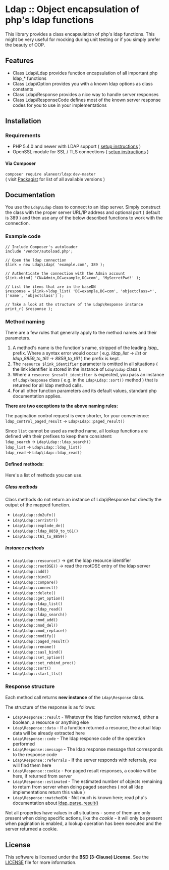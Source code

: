 # Ldap :: Object encapsulation of php's ldap functions

This library provides a class encapsulation of php's ldap functions. This might be very useful for mocking during unit testing or if you simply prefer the beauty of OOP.

## Features

 - Class Ldap\Ldap provides function encapsulation of all important php ldap_* functions
 - Class Ldap\Option provides you with a known ldap options as class constants
 - Class Ldap\Response provides a nice way to handle server responses
 - Class Ldap\ResponseCode defines most of the known server response codes for you to use in your implementations

## Installation

### Requirements

 - PHP 5.4.0 and newer with LDAP support ( [setup instructions](http://www.php.net/manual/en/ldap.installation.php) )
 - OpenSSL module for SSL / TLS connections ( [setup instructions](http://cz1.php.net/manual/en/openssl.installation.php) )

#### Via Composer

 `composer require alaneor/ldap:dev-master`<br>
( visit [Packagist](https://packagist.org/packages/alaneor/ldap) for list of all available versions )

## Documentation

You use the `Ldap\Ldap` class to connect to an ldap server. Simply construct the class with the proper server URL/IP address and optional port ( default is 389 ) and then use any of the below described functions to work with the connection.

### Example code
```
// Include Composer's autoloader
include 'vendor/autoload.php';

// Open the ldap connection
$link = new Ldap\Ldap( 'example.com', 389 );

// Authenticate the connection with the Admin account
$link->bind( 'CN=Admin,DC=example,DC=com', 'MySecretPwd!' );

// List the items that are in the baseDN
$response = $link->ldap_list( 'DC=example,DC=com', 'objectclass=*', ['name', 'objectclass'] );

// Take a look at the structure of the Ldap\Response instance
print_r( $response );
```

### Method naming

There are a few rules that generally apply to the method names and their parameters.

1. A method's name is the function's name, stripped of the leading *ldap_* prefix. Where a syntax error would occur ( e.g. *ldap_list* -> *list* or *ldap_8859_to_t61* -> *8859_to_t61* ) the prefix is kept.
1. The `resource $link_identifier` parameter is omitted in all situations ( the link identifier is stored in the instance of `Ldap\Ldap` class ).
1. Where a `resource $result_identifier` is expected, you pass an instance of `Ldap\Response` class ( e.g. in the `Ldap\Ldap::sort()` method ) that is returned for all ldap method calls.
1. For all other function parameters and its default values, standard php documentation applies.

**There are two exceptions to the above naming rules:**

The pagination control request is even shorter, for your convenience:<br>
`ldap_control_paged_result` -> `Ldap\Ldap::paged_result()`

Since `list` cannot be used as method name, all lookup functions are defined with their prefixes to keep them consistent:<br>
`ldap_search` -> `Ldap\Ldap::ldap_search()`<br>
`ldap_list` -> `Ldap\Ldap::ldap_list()`<br>
`ldap_read` -> `Ldap\Ldap::ldap_read()`<br>

#### Defined methods:

Here's a list of methods you can use.

##### Class methods

Class methods do not return an instance of Ldap\Response but directly the output of the mapped function.

 - `Ldap\Ldap::dn2ufn()`
 - `Ldap\Ldap::err2str()`
 - `Ldap\Ldap::explode_dn()`
 - `Ldap\Ldap::ldap_8859_to_t61()`
 - `Ldap\Ldap::t61_to_8859()`

##### Instance methods

 - `Ldap\Ldap::resource()` -> get the ldap resource identifier
 - `Ldap\Ldap::rootDSE()` -> read the rootDSE entry of the ldap server
 - `Ldap\Ldap::add()`
 - `Ldap\Ldap::bind()`
 - `Ldap\Ldap::compare()`
 - `Ldap\Ldap::connect()`
 - `Ldap\Ldap::delete()`
 - `Ldap\Ldap::get_option()`
 - `Ldap\Ldap::ldap_list()`
 - `Ldap\Ldap::ldap_read()`
 - `Ldap\Ldap::ldap_search()`
 - `Ldap\Ldap::mod_add()`
 - `Ldap\Ldap::mod_del()`
 - `Ldap\Ldap::mod_replace()`
 - `Ldap\Ldap::modify()`
 - `Ldap\Ldap::paged_result()`
 - `Ldap\Ldap::rename()`
 - `Ldap\Ldap::sasl_bind()`
 - `Ldap\Ldap::set_option()`
 - `Ldap\Ldap::set_rebind_proc()`
 - `Ldap\Ldap::sort()`
 - `Ldap\Ldap::start_tls()`

### Response structure

Each method call returns **new instance** of the `Ldap\Response` class.

The structure of the response is as follows:

 - `Ldap\Response::result` - Whatever the ldap function returned, either a boolean, a resource or anything else
 - `Ldap\Response::data` - If a function returned a resource, the actual ldap data will be already extracted here
 - `Ldap\Response::code` - The ldap response code of the operation performed
 - `Ldap\Response::message` - The ldap response message that corresponds to the response code
 - `Ldap\Response::referrals` - If the server responds with referrals, you will find them here
 - `Ldap\Response::cookie` - For paged result responses, a cookie will be here, if returned from server
 - `Ldap\Response::estimated` - The estimated number of objects remaining to return from server when doing paged searches ( not all ldap implementations return this value )
 - `Ldap\Response::matchedDN` - Not much is known here; read php's documentation about [ldap_parse_result()](http://www.php.net/manual/en/function.ldap-parse-result.php)

Not all properties have values in all situations - some of them are only present when doing specific actions, like the *cookie* - it will only be present when pagination is enabled, a lookup operation has been executed and the server returned a cookie.

## License

This software is licensed under the **BSD (3-Clause) License**.
See the [LICENSE](LICENSE) file for more information.
